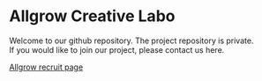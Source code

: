 # Allgrow Creative Labo

Welcome to our github repository. The project repository is private.  
If you would like to join our project, please contact us here.

[Allgrow recruit page](https://www.allgrow.co.jp/recruit/)
